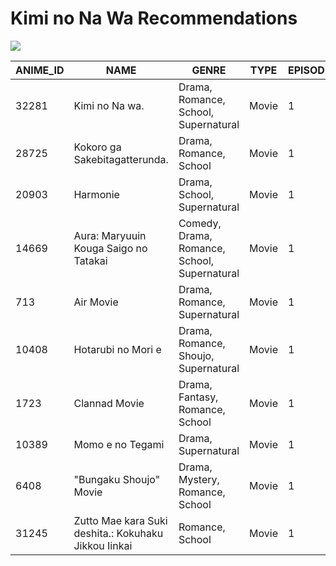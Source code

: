 # Kimi no Na Wa Recommendations

![](https://upload.wikimedia.org/wikipedia/en/0/0b/Your_Name_poster.png)

| ANIME_ID | NAME | GENRE | TYPE | EPISODE | RATING | MEMBERS | DISTANCE |
| -- | -- | -- | -- | -- | -- | -- | -- |
|32281|Kimi no Na wa.|Drama, Romance, School, Supernatural|Movie|1|9.37|200630|0|
|28725|Kokoro ga Sakebitagatterunda.|Drama, Romance, School|Movie|1|8.32|59652|1.03|
|20903|Harmonie|Drama, School, Supernatural|Movie|1|7.52|29029|1.06|
|14669|Aura: Maryuuin Kouga Saigo no Tatakai|Comedy, Drama, Romance, School, Supernatural|Movie|1|7.67|22599|1.06|
|713|Air Movie|Drama, Romance, Supernatural|Movie|1|7.39|44179|1.06|
|10408|Hotarubi no Mori e|Drama, Romance, Shoujo, Supernatural|Movie|1|8.61|197439|2.01|
|1723|Clannad Movie|Drama, Fantasy, Romance, School|Movie|1|7.35|99506|2.05|
|10389|Momo e no Tegami|Drama, Supernatural|Movie|1|7.78|30519|2.05|
|6408|&quot;Bungaku Shoujo&quot; Movie|Drama, Mystery, Romance, School|Movie|1|7.63|40984|2.06|
|31245|Zutto Mae kara Suki deshita.: Kokuhaku Jikkou Iinkai|Romance, School|Movie|1|7.47|35058|2.06|


